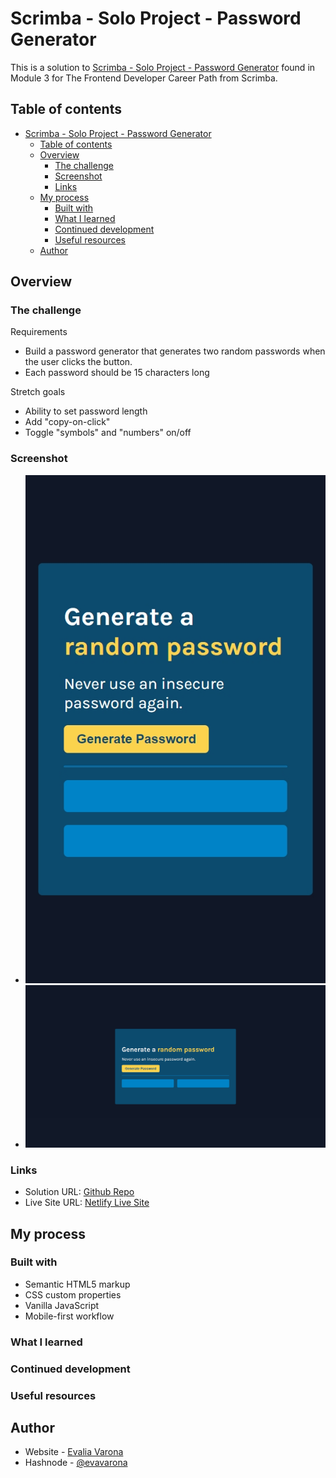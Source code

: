 # Scrimba - Solo Project - Password Generator

This is a solution to [Scrimba - Solo Project - Password Generator](https://scrimba.com/learn/frontend) found in Module 3 for The Frontend Developer Career Path from Scrimba. 

## Table of contents

- [Scrimba - Solo Project - Password Generator](#scrimba---solo-project---password-generator)
  - [Table of contents](#table-of-contents)
  - [Overview](#overview)
    - [The challenge](#the-challenge)
    - [Screenshot](#screenshot)
    - [Links](#links)
  - [My process](#my-process)
    - [Built with](#built-with)
    - [What I learned](#what-i-learned)
    - [Continued development](#continued-development)
    - [Useful resources](#useful-resources)
  - [Author](#author)

## Overview

### The challenge

Requirements
- Build a password generator that generates two random passwords when the user clicks the button.
- Each password should be 15 characters long

Stretch goals
- Ability to set password length
- Add "copy-on-click"
- Toggle "symbols" and "numbers" on/off

### Screenshot

- ![Mobile Screenshot](imgs/ss-mobile.png)
- ![Desktop Screenshot](imgs/ss-desktop.png)

### Links

- Solution URL: [Github Repo](https://github.com/varonalearns/Password-Generator)
- Live Site URL: [Netlify Live Site]()

## My process

### Built with

- Semantic HTML5 markup
- CSS custom properties
- Vanilla JavaScript
- Mobile-first workflow

### What I learned


### Continued development

### Useful resources

## Author

- Website - [Evalia Varona](https://www.evaliavarona.com)
- Hashnode - [@evavarona](https://evaliavarona.hashnode.dev)